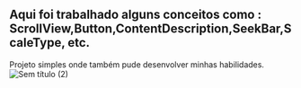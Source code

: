 ## Aqui foi trabalhado alguns conceitos como : ScrollView,Button,ContentDescription,SeekBar,ScaleType, etc.
Projeto simples onde também pude desenvolver minhas habilidades.
![Sem título (2)](https://user-images.githubusercontent.com/92765775/147001457-6f98d289-3f51-42de-b6ef-a8ed8b36c051.png)
